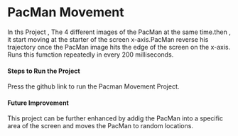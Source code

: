 # PacMan Movement
In ths Project , The 4 different images of the PacMan at the same time.then , it start moving at the starter of the screen x-axis.PacMan reverse his trajectory once the PacMan image hits the edge of the screen on the x-axis. Runs this fumction repeatedly in every 200 milliseconds.

#### Steps to Run the Project
Press the github link to run the Pacman Movement Project.
#### Future Improvement
This project can be further enhanced by addig the PacMan into a specific area of the screen and moves the PacMan to random locations.
